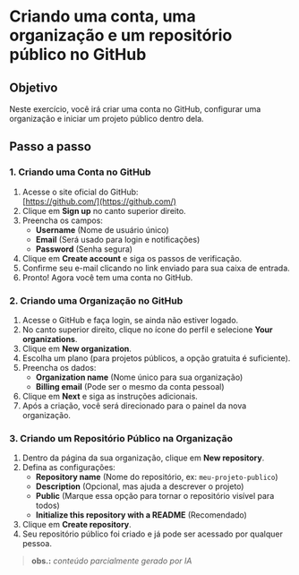 # Criando uma conta, uma organização e um repositório público no GitHub

## Objetivo
Neste exercício, você irá criar uma conta no GitHub, configurar uma organização e iniciar um projeto público dentro dela.

## Passo a passo

### 1. Criando uma Conta no GitHub

1. Acesse o site oficial do GitHub:  
   [https://github.com/](https://github.com/)
2. Clique em **Sign up** no canto superior direito.
3. Preencha os campos:
   - **Username** (Nome de usuário único)
   - **Email** (Será usado para login e notificações)
   - **Password** (Senha segura)
4. Clique em **Create account** e siga os passos de verificação.
5. Confirme seu e-mail clicando no link enviado para sua caixa de entrada.
6. Pronto! Agora você tem uma conta no GitHub.

### 2. Criando uma Organização no GitHub

1. Acesse o GitHub e faça login, se ainda não estiver logado.
2. No canto superior direito, clique no ícone do perfil e selecione **Your organizations**.
3. Clique em **New organization**.
4. Escolha um plano (para projetos públicos, a opção gratuita é suficiente).
5. Preencha os dados:
   - **Organization name** (Nome único para sua organização)
   - **Billing email** (Pode ser o mesmo da conta pessoal)
6. Clique em **Next** e siga as instruções adicionais.
7. Após a criação, você será direcionado para o painel da nova organização.

### 3. Criando um Repositório Público na Organização

1. Dentro da página da sua organização, clique em **New repository**.
2. Defina as configurações:
   - **Repository name** (Nome do repositório, ex: `meu-projeto-publico`)
   - **Description** (Opcional, mas ajuda a descrever o projeto)
   - **Public** (Marque essa opção para tornar o repositório visível para todos)
   - **Initialize this repository with a README** (Recomendado)
3. Clique em **Create repository**.
4. Seu repositório público foi criado e já pode ser acessado por qualquer pessoa.

> **obs.:** *conteúdo parcialmente gerado por IA*
